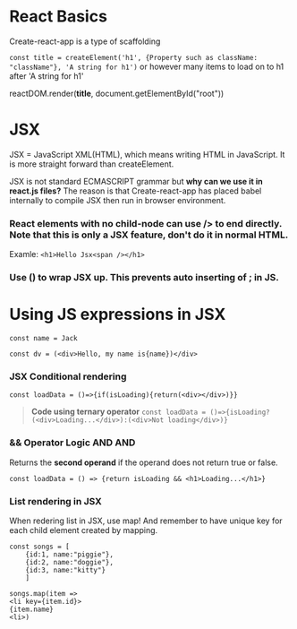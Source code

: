 # React Basics

Create-react-app is a type of scaffolding

`const title = createElement('h1', {Property such as className: "className"}, 'A string for h1')` or however many items to load on to h1 after 'A string for h1'

reactDOM.render(**title**, document.getElementById("root"))

# JSX

JSX = JavaScript XML(HTML), which means writing HTML in JavaScript. It is more straight forward than createElement.

JSX is not standard ECMASCRIPT grammar but **why can we use it in react.js files?**
The reason is that Create-react-app has placed babel internally to compile JSX then run in browser environment.

### React elements with no child-node can use /> to end directly. Note that this is only a JSX feature, don't do it in normal HTML.

Examle: `<h1>Hello Jsx<span /></h1>`

### Use () to wrap JSX up. This prevents auto inserting of ; in JS.

# Using JS expressions in JSX
```
const name = Jack
```
```
const dv = (<div>Hello, my name is{name})</div>
```

### JSX Conditional rendering
```
const loadData = ()=>{if(isLoading){return(<div></div>)}}
```
> **Code using ternary operator** `const loadData = ()=>{isLoading?(<div>Loading...</div>):(<div>Not loading</div>)}`

### && Operator Logic AND AND
Returns the **second operand** if the operand does not return true or false.
```
const loadData = () => {return isLoading && <h1>Loading...</h1>}
```

### List rendering in JSX
When redering list in JSX, use map! And remember to have unique key for each child element created by mapping.
```
const songs = [
    {id:1, name:"piggie"}, 
    {id:2, name:"doggie"}, 
    {id:3, name:"kitty"}
    ]
```
```
songs.map(item => 
<li key={item.id}>
{item.name}
<li>)
```